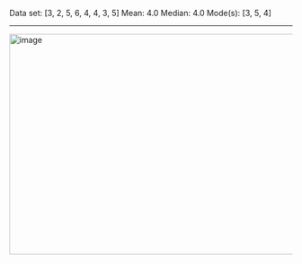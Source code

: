 Data set: [3, 2, 5, 6, 4, 4, 3, 5]
Mean: 4.0
Median: 4.0
Mode(s): [3, 5, 4]

---
<img width="640" height="393" alt="image" src="https://github.com/user-attachments/assets/6091b427-8b07-426a-bf69-3d224b03e247" />

